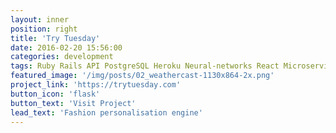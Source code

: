 ```yaml
---
layout: inner
position: right
title: 'Try Tuesday'
date: 2016-02-20 15:56:00
categories: development
tags: Ruby Rails API PostgreSQL Heroku Neural-networks React Microservices
featured_image: '/img/posts/02_weathercast-1130x864-2x.png'
project_link: 'https://trytuesday.com'
button_icon: 'flask'
button_text: 'Visit Project'
lead_text: 'Fashion personalisation engine'
---
```

